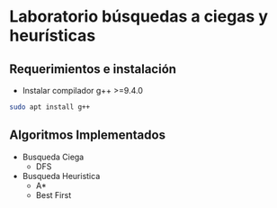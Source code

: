 # Laboratorio búsquedas a ciegas y heurísticas

## Requerimientos e instalación

- Instalar compilador g++ >=9.4.0

```bash
sudo apt install g++
```

## Algoritmos Implementados

- Busqueda Ciega
  - DFS
- Busqueda Heuristica
  - A*
  - Best First
